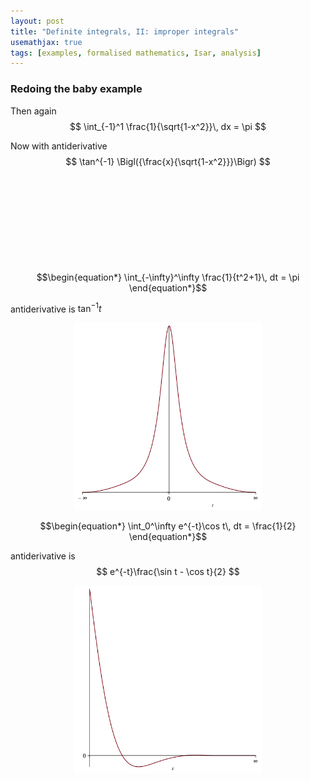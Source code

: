 ```yaml
---
layout: post
title: "Definite integrals, II: improper integrals"
usemathjax: true 
tags: [examples, formalised mathematics, Isar, analysis]
---
```



### Redoing the baby example

Then again $$ \int_{-1}^1 \frac{1}{\sqrt{1-x^2}}\, dx = \pi $$

Now with antiderivative $$ \tan^{-1} \Bigl({\frac{x}{\sqrt{1-x^2}}}\Bigr) $$

<pre class="source">
</pre>

<pre class="source">
</pre>

<pre class="source">
</pre>

<pre class="source">
</pre>

<pre class="source">
</pre>

<pre class="source">
</pre>

<pre class="source">
</pre>

<pre class="source">
</pre>

<pre class="source">
</pre>

<pre class="source">
</pre>

<pre class="source">
</pre>



$$\begin{equation*} \int_{-\infty}^\infty \frac{1}{t^2+1}\, dt = \pi \end{equation*}$$

antiderivative is $\tan^{-1}t$


<p style="text-align: center;">
  <img src="/images/integral-3.png" alt="graph of 3rd integral, 1 / (t^2+1)" width="300"/>
</p>

$$\begin{equation*} \int_0^\infty e^{-t}\cos t\, dt = \frac{1}{2} \end{equation*}$$

antiderivative is $$ e^{-t}\frac{\sin t - \cos t}{2} $$

<p style="text-align: center;">
  <img src="/images/integral-4.png" alt="graph of 4th integral, exp(-t)cos(t)" width="300"/>
</p>

